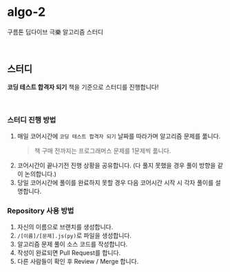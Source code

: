 # algo-2
구름톤 딥다이브 극樂 알고리즘 스터디

<br />

## 스터디

**코딩 테스트 합격자 되기** 책을 기준으로 스터디를 진행합니다!

<br />

### 스터디 진행 방법
1. 매일 코어시간에 `코딩 테스트 합격자 되기` 날짜를 따라가며 알고리즘 문제를 풂니다.
   > 책 구매 전까지는 프로그래머스 문제를 1문제씩 풂니다.
3. 코어시간이 끝나기전 진행 상황을 공유합니다. (다 풀지 못했을 경우 풀이 방향을 같이 논의합니다.)
4. 당일 코어시간에 풀이를 완료하지 못할 경우 다음 코어시간 시작 시 각자 풀이를 설명합니다.

### Repository 사용 방법

1. 자신의 이름으로 브랜치를 생성합니다.
3. `/[이름]/[문제].js(py)`로 파일을 생성합니다.
2. 알고리즘 문제 풀이 소스 코드를 작성합니다.
4. 작성이 완료되면 Pull Request를 합니다.
5. 다른 사람들이 확인 후 Review / Merge 합니다.

